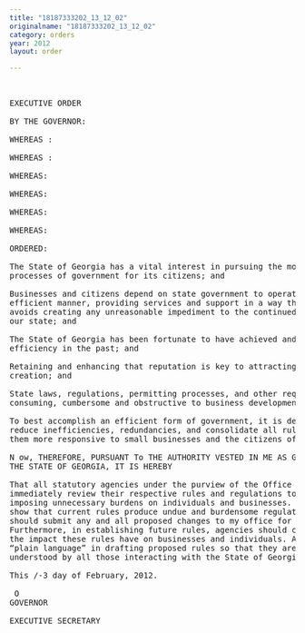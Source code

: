 ```yaml
---
title: "18187333202_13_12_02"
originalname: "18187333202_13_12_02"
category: orders
year: 2012
layout: order

---
```

<pre>
 

EXECUTIVE ORDER

BY THE GOVERNOR:

WHEREAS :

WHEREAS :

WHEREAS:

WHEREAS:

WHEREAS:

WHEREAS:

ORDERED:

The State of Georgia has a vital interest in pursuing the most effective and efficient
processes of government for its citizens; and

Businesses and citizens depend on state government to operate in a cost effective and
efficient manner, providing services and support in a way that reduce burdens and
avoids creating any unreasonable impediment to the continued economic prosperity of
our state; and

The State of Georgia has been fortunate to have achieved and been recognized for such
efficiency in the past; and

Retaining and enhancing that reputation is key to attracting new investment and job
creation; and

State laws, regulations, permitting processes, and other requirements may often be time-
consuming, cumbersome and obstructive to business development and individuals; and

To best accomplish an efficient form of government, it is desirable that state agencies
reduce inefficiencies, redundancies, and consolidate all rules and regulations to make
them more responsive to small businesses and the citizens of Georgia.

N ow, THEREFORE, PURSUANT To THE AUTHORITY VESTED IN ME AS GovERNoR OF
THE STATE OF GEORGIA, IT IS HEREBY

That all statutory agencies under the purview of the Office of the Governor should
immediately review their respective rules and regulations to ensure they are not
imposing unnecessary burdens on individuals and businesses. Where agency findings
show that current rules produce undue and burdensome regulations, these agencies
should submit any and all proposed changes to my office for review by May 15, 2012.
Furthermore, in establishing future rules, agencies should continue to be cognizant of
the impact these rules have on businesses and individuals. Agencies should incorporate
“plain language” in drafting proposed rules so that they are clear, concise, and easily
understood by all those interacting with the State of Georgia.

This /-3 day of February, 2012.

 O 
GOVERNOR

EXECUTIVE SECRETARY

</pre>
